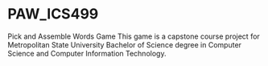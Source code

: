 # PAW_ICS499
Pick and Assemble Words Game
This game is a capstone course project for Metropolitan State University 
Bachelor of Science degree in Computer Science and Computer Information Technology.
